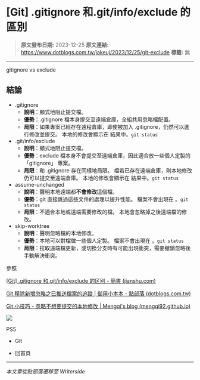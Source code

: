 # [Git] .gitignore 和.git/info/exclude 的區別

> **原文發布日期:** 2023-12-25
> **原文連結:** https://www.dotblogs.com.tw/jakeuj/2023/12/25/git-exclude
> **標籤:** 無

---

gitignore vs exclude

## 結論

* .gitignore
  + **說明**：顯式地阻止提交檔。
  + **優勢**：.gitignore 檔本身提交至遠端倉庫，全組共用忽略檔配置。
  + **局限**：如果專案已經存在遠程倉庫，即使被加入 .gitignore，仍然可以進行修改並提交。 本地的修改會顯示在 結果中。`git status`
* .git/info/exclude
  + **說明**：顯式地阻止提交檔。
  + **優勢**：exclude 檔本身不會提交至遠端倉庫，因此適合放一些個人定製的 「gitignore」 專案。
  + **局限**：和 .gitignore 存在同樣地局限。 檔若已存在遠端倉庫，則本地修改仍可以提交至遠端倉庫。 本地的修改會顯示在 結果中。`git status`
* assume-unchanged
  + **說明**：聲明本地遠端都**不會修改**這個檔。
  + **優勢**：git 直接跳過這些文件的處理以提升性能。 檔案不會出現在 。`git status`
  + **局限**：不適合本地或遠端需要修改的檔。 本地會忽略掉之後遠端檔的修改。
* skip-worktree
  + **說明**：聲明忽略檔的本地修改。
  + **優勢**：本地可以對檔做一些個人定製。 檔案不會出現在 。`git status`
  + **局限**：拉取遠端檔更新，或切換分支時有可能出現衝突，需要撤銷忽略後手動解決衝突。

參照

[[Git] .gitignore 和.git/info/exclude 的区别 - 簡書 (jianshu.com)](https://www.jianshu.com/p/f42254bc3ffb)

[Git 移除新增忽略之已推送檔案的追蹤 | 御用小本本 - 點部落 (dotblogs.com.tw)](https://www.dotblogs.com.tw/jakeuj/2021/11/24/Git-RM-Cached)

[Git 小技巧 - 忽略不想要提交的本地修改 | Mengqi's blog (mengqi92.github.io)](https://mengqi92.github.io/2020/07/17/hide-files-from-git/)

![](https://card.psnprofiles.com/1/jakeuj.png)

PS5

* Git

* 回首頁

---

*本文章從點部落遷移至 Writerside*
